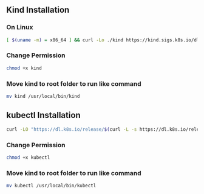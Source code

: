 ## Kind Installation 

### On Linux 

```bash
[ $(uname -m) = x86_64 ] && curl -Lo ./kind https://kind.sigs.k8s.io/dl/v0.27.0/kind-linux-amd64
```

### Change Permission
```bash
chmod +x kind
```

### Move kind to root folder to run like command

```bash
mv kind /usr/local/bin/kind
```

## kubectl Installation
```bash
curl -LO "https://dl.k8s.io/release/$(curl -L -s https://dl.k8s.io/release/stable.txt)/bin/linux/amd64/kubectl"
```


### Change Permission
```bash
chmod +x kubectl
```

### Move kind to root folder to run like command

```bash
mv kubectl /usr/local/bin/kubectl
```
